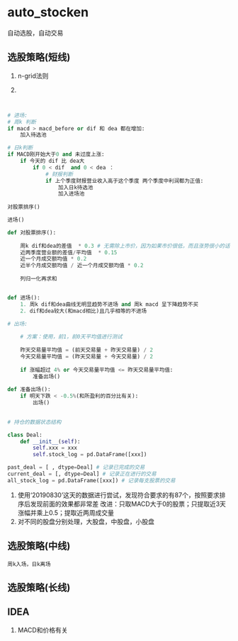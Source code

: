 # auto_stocken
自动选股，自动交易

## 选股策略(短线)

1. n-grid法则


2. 
```python


# 进场:
# 周k 判断
if macd > macd_before or dif 和 dea 都在增加:
    加入待选池

# 日k判断
if MACD刚开始大于0 and 未过度上涨:
    if 今天的 dif 比 dea大
        if 0 < dif  and 0 < dea ：
            # 财报判断
            if 上个季度财报营业收入高于这个季度 两个季度中利润都为正值:
                加入日k待选池
                加入进场池
     
对股票排序()

进场()

def 对股票排序():
    
    周k dif和dea的差值  * 0.3 # 无需除上市价，因为如果市价很低，而且涨势很小的话，只能赚个手续费
    近两季度营业额的差值/平均值  * 0.15
    近一个月成交额均值 * 0.2
    近半个月成交额均值 / 近一个月成交额均值 * 0.2
    
    列归一化再求和    


def 进场():
    1. 周k dif和dea曲线无明显趋势不进场 and 周k macd 呈下降趋势不买
    2. dif和dea较大(和macd相比)且几乎相等的不进场

# 出场:
    
    # 方案：使用，前1，前0天平均值进行测试
    
    昨天交易量平均值 = (前天交易量 + 昨天交易量) / 2
    今天交易量平均值 = (昨天交易量 + 今天交易量) / 2
    
    if 涨幅超过 4% or 今天交易量平均值 <= 昨天交易量平均值:
        准备出场()
        
def 准备出场():
    if 明天下跌 < -0.5%(和所盈利的百分比有关):
        出场()
        

# 持仓的数据状态结构

class Deal:
    def __init__(self):
        self.xxx = xxx
        self.stock_log = pd.DataFrame([xxx])

past_deal = [ , dtype=Deal] # 记录已完成的交易
current_deal = [, dtype=Deal] # 记录正在进行的交易
all_stock_log = pd.DataFrame([xxx]) # 记录每支股票的交易


```
1. 使用‘20190830’这天的数据进行尝试，发现符合要求的有87个，按照要求排序后发现前面的效果都非常差
    改进：只取MACD大于0的股票；只提取近3天涨幅并乘上0.5；提取近两周成交量
2. 对不同的股盘分别处理，大股盘，中股盘，小股盘
    
## 选股策略(中线)
    周k入场，日k离场


## 选股策略(长线)


## IDEA
1. MACD和价格有关